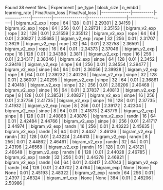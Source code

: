 Found 38 event files.
| Experiment    | pe_type   | block_size   | n_embd   |   learning_rate |   Final/train_loss |   Final/val_loss |
|---------------|-----------|--------------|----------|-----------------|--------------------|------------------|
| bigram_v2_exp | rope      | 64           | 128      |            0.01 |            2.29301 |          2.34159 |
| bigram_v2_exp | rope      | 64           | 256      |            0.01 |            2.29731 |          2.35153 |
| bigram_v2_exp | rope      | 32           | 128      |            0.01 |            2.31559 |          2.35512 |
| bigram_v2_exp | rope      | 64           | 64       |            0.01 |            2.30827 |          2.35685 |
| bigram_v2_exp | rope      | 32           | 256      |            0.01 |            2.31707 |          2.3629  |
| bigram_v2_exp | rope      | 32           | 64       |            0.01 |            2.32758 |          2.36591 |
| bigram_v2_exp | rope      | 16           | 64       |            0.01 |            2.34373 |          2.37046 |
| bigram_v2_exp | rope      | 16           | 128      |            0.01 |            2.34388 |          2.3811  |
| bigram_v2_exp | rope      | 16           | 256      |            0.01 |            2.34317 |          2.38346 |
| bigram_v2_exp | sinpe     | 64           | 128      |            0.01 |            2.3452  |          2.39416 |
| bigram_v2_exp | sinpe     | 64           | 256      |            0.01 |            2.34554 |          2.39477 |
| bigram_v2_exp | sinpe     | 64           | 64       |            0.01 |            2.36056 |          2.39928 |
| bigram_v2_exp | rope      | 8            | 64       |            0.01 |            2.39232 |          2.40226 |
| bigram_v2_exp | sinpe     | 32           | 128      |            0.01 |            2.36007 |          2.40295 |
| bigram_v2_exp | sinpe     | 32           | 64       |            0.01 |            2.36861 |          2.40418 |
| bigram_v2_exp | sinpe     | 32           | 256      |            0.01 |            2.36206 |          2.40468 |
| bigram_v2_exp | sinpe     | 16           | 64       |            0.01 |            2.37837 |          2.40813 |
| bigram_v2_exp | rope      | 8            | 128      |            0.01 |            2.38531 |          2.40827 |
| bigram_v2_exp | sinpe     | 16           | 256      |            0.01 |            2.37756 |          2.41735 |
| bigram_v2_exp | sinpe     | 16           | 128      |            0.01 |            2.37735 |          2.41932 |
| bigram_v2_exp | rope      | 8            | 256      |            0.01 |            2.39172 |          2.42304 |
| bigram_v2_exp | sinpe     | 8            | 64       |            0.01 |            2.41873 |          2.43779 |
| bigram_v2_exp | sinpe     | 8            | 128      |            0.01 |            2.40868 |          2.43876 |
| bigram_v2_exp | randn     | 16           | 64       |            0.01 |            2.42484 |          2.44766 |
| bigram_v2_exp | sinpe     | 8            | 256      |            0.01 |            2.41717 |          2.44974 |
| bigram_v2_exp | randn     | 16           | 256      |            0.01 |            2.43223 |          2.45635 |
| bigram_v2_exp | randn     | 8            | 64       |            0.01 |            2.4437  |          2.46126 |
| bigram_v2_exp | randn     | 32           | 128      |            0.01 |            2.43224 |          2.46413 |
| bigram_v2_exp | randn     | 8            | 256      |            0.01 |            2.44862 |          2.46461 |
| bigram_v2_exp | randn     | 32           | 64       |            0.01 |            2.43196 |          2.46568 |
| bigram_v2_exp | randn     | 16           | 128      |            0.01 |            2.43121 |          2.46648 |
| bigram_v2_exp | randn     | 8            | 128      |            0.01 |            2.44028 |          2.46785 |
| bigram_v2_exp | randn     | 32           | 256      |            0.01 |            2.44278 |          2.46921 |
| bigram_v2_exp | randn     | 64           | 64       |            0.01 |            2.43417 |          2.47043 |
| bigram_v2_exp | randn     | 64           | 128      |            0.01 |            2.43702 |          2.4764  |
| bigram_exp    | None      | None         | None     |            0.01 |            2.45193 |          2.48322 |
| bigram_v2_exp | randn     | 64           | 256      |            0.01 |            2.4397  |          2.48324 |
| bigram_mf_exp | None      | None         | 384      |            0.01 |            2.48206 |          2.50986 |
